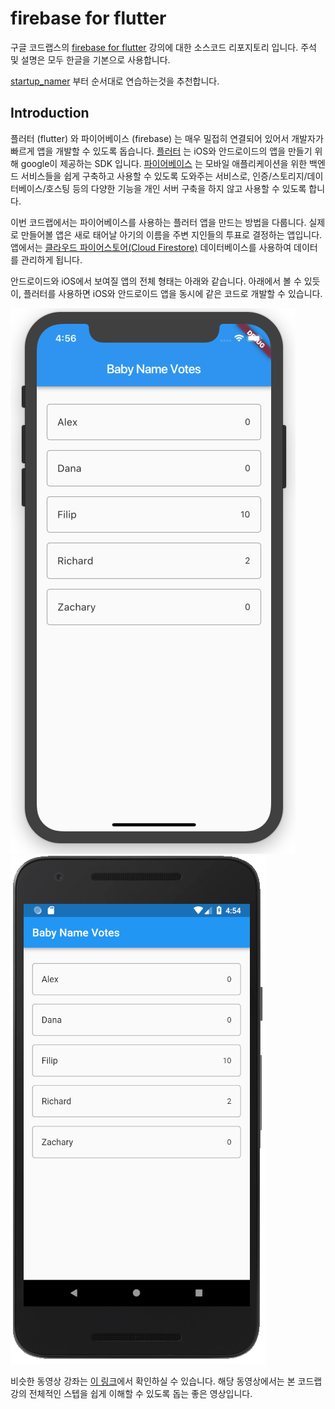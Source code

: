 # firebase for flutter

구글 코드랩스의 [firebase for flutter](https://codelabs.developers.google.com/codelabs/flutter-firebase/#0)
강의에 대한 소스코드 리포지토리 입니다.
주석 및 설명은 모두 한글을 기본으로 사용합니다.

[startup_namer](https://github.com/flutter-tutorial/startup_namer) 부터 
순서대로 연습하는것을 추천합니다.

## Introduction

플러터 (flutter) 와 파이어베이스 (firebase) 는 매우 밀접히 연결되어 있어서 개발자가 빠르게 앱을 개발할 수 있도록 돕습니다.
[플러터](https://flutter.io/) 는 iOS와 안드로이드의 앱을 만들기 위해 google이 제공하는 SDK 입니다.
[파이어베이스](https://firebase.google.com/) 는 모바일 애플리케이션을 위한 백엔드 서비스들을 쉽게 구축하고 사용할 수 있도록
도와주는 서비스로, 인증/스토리지/데이터베이스/호스팅 등의 다양한 기능을 개인 서버 구축을 하지 않고 사용할 수 있도록 합니다.

이번 코드랩에서는 파이어베이스를 사용하는 플러터 앱을 만드는 방법을 다룹니다. 실제로 만들어볼 앱은 새로 태어날 아기의 이름을
주변 지인들의 투표로 결정하는 앱입니다. 앱에서는 [클라우드 파이어스토어(Cloud Firestore)](https://firebase.google.com/products/firestore/)
데이터베이스를 사용하여 데이터를 관리하게 됩니다.

안드로이드와 iOS에서 보여질 앱의 전체 형태는 아래와 같습니다. 아래에서 볼 수 있듯이, 플러터를 사용하면
iOS와 안드로이드 앱을 동시에 같은 코드로 개발할 수 있습니다.

![ios-intro](./imgs-for-doc/ios-intro.png) ![android-intro](./imgs-for-doc/android-intro.png)

비슷한 동영상 강좌는 [이 링크](https://youtu.be/DqJ_KjFzL9I?list=PLOU2XLYxmsIJ7dsVN4iRuA7BT8XHzGtCr)에서 확인하실 수 있습니다.
해당 동영상에서는 본 코드랩 강의 전체적인 스텝을 쉽게 이해할 수 있도록 돕는 좋은 영상입니다.
